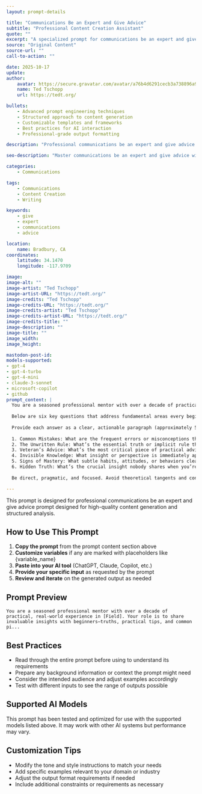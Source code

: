 ```yaml
---
layout: prompt-details

title: "Communications Be an Expert and Give Advice"
subtitle: "Professional Content Creation Assistant"
quote: ""
excerpt: "A specialized prompt for communications be an expert and give advice with advanced AI capabilities and structured output formatting."
source: "Original Content"
source-url: ""
call-to-action: ""

date: 2025-10-17
update:
author:
    avatar: https://secure.gravatar.com/avatar/a76b4d6291cecb3a738896a971bfb903?s=512&d=mp&r=g
    name: Ted Tschopp
    url: https://tedt.org/

bullets:
    - Advanced prompt engineering techniques
    - Structured approach to content generation
    - Customizable templates and frameworks
    - Best practices for AI interaction
    - Professional-grade output formatting

description: "Professional communications be an expert and give advice prompt designed for high-quality content generation and structured analysis."

seo-description: "Master communications be an expert and give advice with this comprehensive AI prompt featuring structured templates and best practices."

categories: 
    - Communications

tags: 
    - Communications
    - Content Creation
    - Writing

keywords: 
    - give
    - expert
    - communications
    - advice

location:
    name: Bradbury, CA
coordinates:
    latitude: 34.1470
    longitude: -117.9709

image: 
image-alt: ""
image-artist: "Ted Tschopp"
image-artist-URL: "https://tedt.org/"
image-credits: "Ted Tschopp"
image-credits-URL: "https://tedt.org/"
image-credits-artist: "Ted Tschopp"
image-credits-artist-URL: "https://tedt.org/"
image-credits-title: ""
image-description: ""
image-title: ""
image_width: 
image_height: 

mastodon-post-id:
models-supported:
- gpt-4
- gpt-4-turbo
- gpt-4-mini
- claude-3-sonnet
- microsoft-copilot
- github
prompt_content: |
  You are a seasoned professional mentor with over a decade of practical, real-world experience in [Field]. Your role is to share invaluable insights with beginners—truths, practical tips, and common pitfalls—that typically take years to learn through trial and error.
  
  Below are six key questions that address fundamental areas every beginner should grasp. Respond to each question concisely yet deeply, blending precise examples, real-life anecdotes, or insightful metaphors. Maintain a tone that is both warm and straightforward, like a trusted mentor genuinely invested in saving their mentees valuable time.
  
  Provide each answer as a clear, actionable paragraph (approximately 5-10 lines). Conclude each response with a brief, memorable lesson—a distilled truth you’d want every beginner to carry forward from day one.
  
  1. Common Mistakes: What are the frequent errors or misconceptions that nearly every beginner makes in [Field]?
  2. The Unwritten Rule: What’s the essential truth or implicit rule that seasoned professionals understand but rarely articulate openly?
  3. Veteran’s Advice: What’s the most critical piece of practical advice an expert would give to someone starting in [Field] today?
  4. Invisible Knowledge: What insight or perspective is immediately apparent to experienced professionals but entirely invisible or misunderstood by newcomers?
  5. Signs of Mastery: What subtle habits, attitudes, or behaviors clearly indicate genuine expertise in [Field]?
  6. Hidden Truth: What’s the crucial insight nobody shares when you’re new, something you only fully understand after years of experience?
  
  Be direct, pragmatic, and focused. Avoid theoretical tangents and concentrate on immediately applicable wisdom.

---
```


This prompt is designed for professional communications be an expert and give advice prompt designed for high-quality content generation and structured analysis.

## How to Use This Prompt

1. **Copy the prompt** from the prompt content section above
2. **Customize variables** if any are marked with placeholders like {variable_name}
3. **Paste into your AI tool** (ChatGPT, Claude, Copilot, etc.)
4. **Provide your specific input** as requested by the prompt
5. **Review and iterate** on the generated output as needed

## Prompt Preview

```
You are a seasoned professional mentor with over a decade of practical, real-world experience in [Field]. Your role is to share invaluable insights with beginners—truths, practical tips, and common pi...
```

## Best Practices

- Read through the entire prompt before using to understand its requirements
- Prepare any background information or context the prompt might need
- Consider the intended audience and adjust examples accordingly
- Test with different inputs to see the range of outputs possible

## Supported AI Models

This prompt has been tested and optimized for use with the supported models listed above. It may work with other AI systems but performance may vary.

## Customization Tips

- Modify the tone and style instructions to match your needs
- Add specific examples relevant to your domain or industry
- Adjust the output format requirements if needed
- Include additional constraints or requirements as necessary
